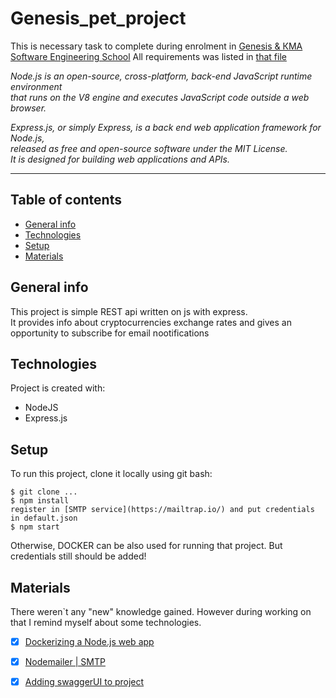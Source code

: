 # Genesis_pet_project

This is necessary task to complete during enrolment in  [Genesis & КМА Software Engineering School](https://www.genesis-kma-school.com/)
All requirements was listed in [that file](https://drive.google.com/file/d/1yTam6PdjgAY9l8IhqyYMC3I_LAe7OOCL/view)


*Node.js is an open-source, cross-platform, back-end JavaScript runtime environment  
that runs on the V8 engine and executes JavaScript code outside a web browser.*

*Express.js, or simply Express, is a back end web application framework for Node.js,  
released as free and open-source software under the MIT License.  
It is designed for building web applications and APIs.*

 - - - -
## Table of contents
* [General info](#general-info)
* [Technologies](#technologies)
* [Setup](#setup)
* [Materials](#materials)

## General info
This project is simple REST api written on js with express.  
It provides info about cryptocurrencies exchange rates 
and gives an opportunity to subscribe for email nootifications 

 

	
## Technologies
Project is created with:
* NodeJS
* Express.js
	
## Setup
To run this project, clone it locally using git bash:
```
$ git clone ...
$ npm install
register in [SMTP service](https://mailtrap.io/) and put credentials in default.json
$ npm start
```
Otherwise, DOCKER can be also used for running that project. But credentials still should be added!


## Materials ##
There weren`t any "new" knowledge gained. 
However during working on that I remind myself about some technologies. 

- [x] [Dockerizing a Node.js web app](https://nodejs.org/en/docs/guides/nodejs-docker-webapp/)
- [x] [Nodemailer | SMTP](https://nodemailer.com/usage/why-smtp/)

- [x] [Adding swaggerUI to project](https://www.section.io/engineering-education/documenting-node-js-rest-api-using-swagger/)
